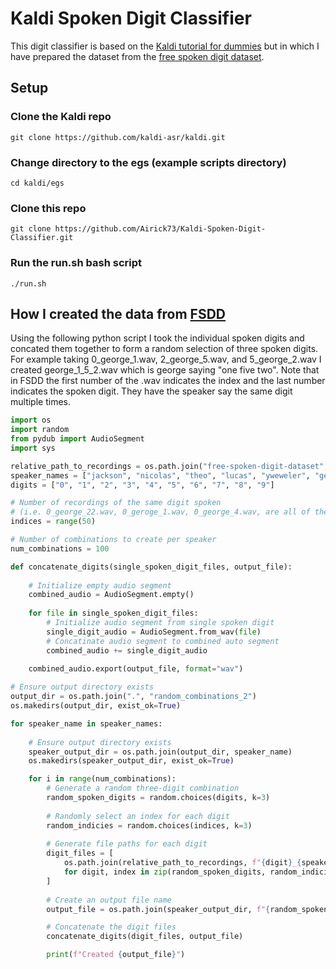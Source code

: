 # Kaldi Spoken Digit Classifier 
This digit classifier is based on the [Kaldi tutorial for dummies](https://kaldi-asr.org/doc/kaldi_for_dummies.html) but in which I have prepared the dataset from the [free spoken digit dataset](https://github.com/Jakobovski/free-spoken-digit-dataset).

## Setup
### Clone the Kaldi repo
`git clone https://github.com/kaldi-asr/kaldi.git`
### Change directory to the egs (example scripts directory)
`cd kaldi/egs`
### Clone this repo 
`git clone https://github.com/Airick73/Kaldi-Spoken-Digit-Classifier.git`
### Run the run.sh bash script 
`./run.sh`

## How I created the data from [FSDD](https://github.com/Jakobovski/free-spoken-digit-dataset)
Using the following python script I took the individual spoken digits and concated them together to form a random selection of three spoken digits. For example taking 0_george_1.wav, 2_george_5.wav, and 5_george_2.wav I created george_1_5_2.wav which is george saying "one five two". Note that in FSDD the first number of the .wav indicates the index and the last number indicates the spoken digit. They have the speaker say the same digit multiple times. 

```python
import os
import random
from pydub import AudioSegment
import sys

relative_path_to_recordings = os.path.join("free-spoken-digit-dataset", "recordings")
speaker_names = ["jackson", "nicolas", "theo", "lucas", "yweweler", "george"]
digits = ["0", "1", "2", "3", "4", "5", "6", "7", "8", "9"]

# Number of recordings of the same digit spoken 
# (i.e. 0_george_22.wav, 0_geroge_1.wav, 0_george_4.wav, are all of the spoken digit zero)
indices = range(50) 

# Number of combinations to create per speaker 
num_combinations = 100

def concatenate_digits(single_spoken_digit_files, output_file):
    
    # Initialize empty audio segment 
    combined_audio = AudioSegment.empty()
    
    for file in single_spoken_digit_files:
        # Initialize audio segment from single spoken digit
        single_digit_audio = AudioSegment.from_wav(file)
        # Concatinate audio segment to combined auto segment
        combined_audio += single_digit_audio
    
    combined_audio.export(output_file, format="wav")

# Ensure output directory exists
output_dir = os.path.join(".", "random_combinations_2")
os.makedirs(output_dir, exist_ok=True)

for speaker_name in speaker_names:
    
    # Ensure output directory exists
    speaker_output_dir = os.path.join(output_dir, speaker_name)
    os.makedirs(speaker_output_dir, exist_ok=True)

    for i in range(num_combinations):
        # Generate a random three-digit combination
        random_spoken_digits = random.choices(digits, k=3)
        
        # Randomly select an index for each digit
        random_indicies = random.choices(indices, k=3)
        
        # Generate file paths for each digit
        digit_files = [
            os.path.join(relative_path_to_recordings, f"{digit}_{speaker_name}_{index}.wav") 
            for digit, index in zip(random_spoken_digits, random_indicies)
        ]
        
        # Create an output file name
        output_file = os.path.join(speaker_output_dir, f"{random_spoken_digits[0]}_{random_spoken_digits[1]}_{random_spoken_digits[2]}.wav")

        # Concatenate the digit files
        concatenate_digits(digit_files, output_file)

        print(f"Created {output_file}")

```
